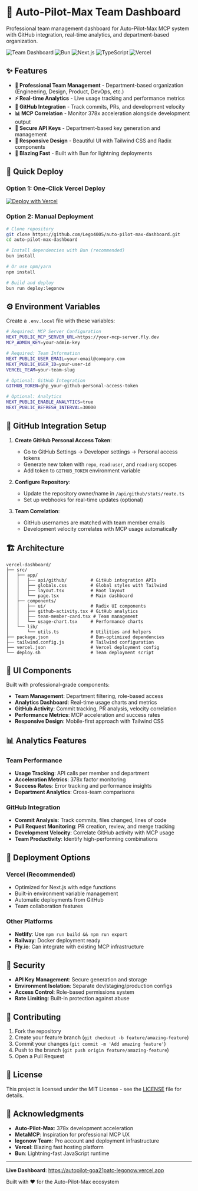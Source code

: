 # 🚀 Auto-Pilot-Max Team Dashboard

Professional team management dashboard for Auto-Pilot-Max MCP system with GitHub integration, real-time analytics, and department-based organization.

![Team Dashboard](https://img.shields.io/badge/Status-Live-brightgreen)
![Bun](https://img.shields.io/badge/Bun-Lightning%20Fast-orange)
![Next.js](https://img.shields.io/badge/Next.js-14-black)
![TypeScript](https://img.shields.io/badge/TypeScript-5-blue)
![Vercel](https://img.shields.io/badge/Vercel-Ready-black)

## ✨ Features

- **🎯 Professional Team Management** - Department-based organization (Engineering, Design, Product, DevOps, etc.)
- **⚡ Real-time Analytics** - Live usage tracking and performance metrics
- **🔗 GitHub Integration** - Track commits, PRs, and development velocity
- **📊 MCP Correlation** - Monitor 378x acceleration alongside development output
- **🔐 Secure API Keys** - Department-based key generation and management
- **📱 Responsive Design** - Beautiful UI with Tailwind CSS and Radix components
- **🚀 Blazing Fast** - Built with Bun for lightning deployments

## 🚀 Quick Deploy

### Option 1: One-Click Vercel Deploy

[![Deploy with Vercel](https://vercel.com/button)](https://vercel.com/new/clone?repository-url=https://github.com/Lego4005/auto-pilot-max-dashboard&env=NEXT_PUBLIC_MCP_SERVER_URL,MCP_ADMIN_KEY,GITHUB_TOKEN&envDescription=Configure%20MCP%20server%20and%20GitHub%20integration&demo-title=Auto-Pilot-Max%20Dashboard&demo-description=Professional%20team%20management%20for%20MCP%20systems)

### Option 2: Manual Deployment

```bash
# Clone repository
git clone https://github.com/Lego4005/auto-pilot-max-dashboard.git
cd auto-pilot-max-dashboard

# Install dependencies with Bun (recommended)
bun install

# Or use npm/yarn
npm install

# Build and deploy
bun run deploy:legonow
```

## ⚙️ Environment Variables

Create a `.env.local` file with these variables:

```bash
# Required: MCP Server Configuration
NEXT_PUBLIC_MCP_SERVER_URL=https://your-mcp-server.fly.dev
MCP_ADMIN_KEY=your-admin-key

# Required: Team Information  
NEXT_PUBLIC_USER_EMAIL=your-email@company.com
NEXT_PUBLIC_USER_ID=your-user-id
VERCEL_TEAM=your-team-slug

# Optional: GitHub Integration
GITHUB_TOKEN=ghp_your-github-personal-access-token

# Optional: Analytics
NEXT_PUBLIC_ENABLE_ANALYTICS=true
NEXT_PUBLIC_REFRESH_INTERVAL=30000
```

## 🔧 GitHub Integration Setup

1. **Create GitHub Personal Access Token**:
   - Go to GitHub Settings → Developer settings → Personal access tokens
   - Generate new token with `repo`, `read:user`, and `read:org` scopes
   - Add token to `GITHUB_TOKEN` environment variable

2. **Configure Repository**:
   - Update the repository owner/name in `/api/github/stats/route.ts`
   - Set up webhooks for real-time updates (optional)

3. **Team Correlation**:
   - GitHub usernames are matched with team member emails
   - Development velocity correlates with MCP usage automatically

## 🏗️ Architecture

```
vercel-dashboard/
├── src/
│   ├── app/
│   │   ├── api/github/         # GitHub integration APIs
│   │   ├── globals.css         # Global styles with Tailwind
│   │   ├── layout.tsx          # Root layout
│   │   └── page.tsx            # Main dashboard
│   ├── components/
│   │   ├── ui/                 # Radix UI components
│   │   ├── github-activity.tsx # GitHub analytics
│   │   ├── team-member-card.tsx # Team management
│   │   └── usage-chart.tsx     # Performance charts
│   └── lib/
│       └── utils.ts            # Utilities and helpers
├── package.json                # Bun-optimized dependencies
├── tailwind.config.js          # Tailwind configuration
├── vercel.json                 # Vercel deployment config
└── deploy.sh                   # Team deployment script
```

## 🎨 UI Components

Built with professional-grade components:

- **Team Management**: Department filtering, role-based access
- **Analytics Dashboard**: Real-time usage charts and metrics  
- **GitHub Activity**: Commit tracking, PR analysis, velocity correlation
- **Performance Metrics**: MCP acceleration and success rates
- **Responsive Design**: Mobile-first approach with Tailwind CSS

## 📊 Analytics Features

### Team Performance
- **Usage Tracking**: API calls per member and department
- **Acceleration Metrics**: 378x factor monitoring
- **Success Rates**: Error tracking and performance insights
- **Department Analytics**: Cross-team comparisons

### GitHub Integration
- **Commit Analysis**: Track commits, files changed, lines of code
- **Pull Request Monitoring**: PR creation, review, and merge tracking
- **Development Velocity**: Correlate GitHub activity with MCP usage
- **Team Productivity**: Identify high-performing combinations

## 🚀 Deployment Options

### Vercel (Recommended)
- Optimized for Next.js with edge functions
- Built-in environment variable management
- Automatic deployments from GitHub
- Team collaboration features

### Other Platforms
- **Netlify**: Use `npm run build && npm run export`
- **Railway**: Docker deployment ready
- **Fly.io**: Can integrate with existing MCP infrastructure

## 🔐 Security

- **API Key Management**: Secure generation and storage
- **Environment Isolation**: Separate dev/staging/production configs
- **Access Control**: Role-based permissions system
- **Rate Limiting**: Built-in protection against abuse

## 🤝 Contributing

1. Fork the repository
2. Create your feature branch (`git checkout -b feature/amazing-feature`)
3. Commit your changes (`git commit -m 'Add amazing feature'`)
4. Push to the branch (`git push origin feature/amazing-feature`)
5. Open a Pull Request

## 📄 License

This project is licensed under the MIT License - see the [LICENSE](LICENSE) file for details.

## 🙏 Acknowledgments

- **Auto-Pilot-Max**: 378x development acceleration
- **MetaMCP**: Inspiration for professional MCP UX
- **legonow Team**: Pro account and deployment infrastructure
- **Vercel**: Blazing fast hosting platform
- **Bun**: Lightning-fast JavaScript runtime

---

**Live Dashboard**: https://autopilot-goa21patc-legonow.vercel.app

Built with ❤️ for the Auto-Pilot-Max ecosystem